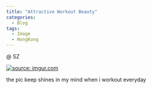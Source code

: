 ```yaml
---
title: "Attractive Workout Beauty"
categories:
  - Blog
tags:
  - Image
  - HongKong
---
```


@ SZ

<a href="https://imgur.com/GCUeMjx"><img src="https://i.imgur.com/GCUeMjx.jpg" title="source: imgur.com" /></a>

the pic keep shines in my mind when i workout everyday

<script src="https://utteranc.es/client.js"
        repo="serendipityinlife/serendipityinlife.github.io"
        issue-term="pathname"
        theme="github-light"
        crossorigin="anonymous"
        async>
</script>
